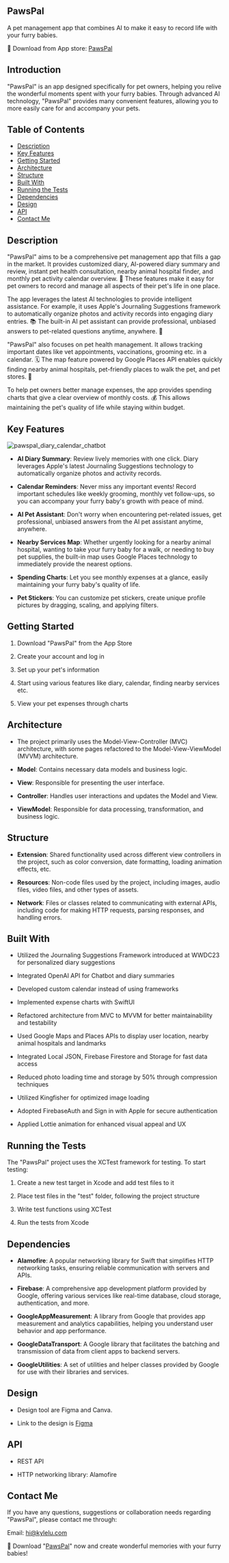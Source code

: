 ## PawsPal 

A pet management app that combines AI to make it easy to record life with your furry babies.

🐾 Download from App store: [PawsPal](https://pawspal.pse.is/downloadfromappstore)

## Introduction

"PawsPal" is an app designed specifically for pet owners, helping you relive the wonderful moments spent with your furry babies. Through advanced AI technology, "PawsPal" provides many convenient features, allowing you to more easily care for and accompany your pets.

## Table of Contents

- [Description](#description)
- [Key Features](#key-features)
- [Getting Started](#getting-started)
- [Architecture](#architecture)
- [Structure](#structure) 
- [Built With](#built-with)
- [Running the Tests](#running-the-tests)
- [Dependencies](#dependencies)
- [Design](#design)
- [API](#api)
- [Contact Me](#contact-me)

## Description

"PawsPal" aims to be a comprehensive pet management app that fills a gap in the market. It provides customized diary, AI-powered diary summary and review, instant pet health consultation, nearby animal hospital finder, and monthly pet activity calendar overview. 📆 These features make it easy for pet owners to record and manage all aspects of their pet's life in one place.

The app leverages the latest AI technologies to provide intelligent assistance. For example, it uses Apple's Journaling Suggestions framework to automatically organize photos and activity records into engaging diary entries. 📚 The built-in AI pet assistant can provide professional, unbiased answers to pet-related questions anytime, anywhere. 🤖

"PawsPal" also focuses on pet health management. It allows tracking important dates like vet appointments, vaccinations, grooming etc. in a calendar. 🗓️ The map feature powered by Google Places API enables quickly finding nearby animal hospitals, pet-friendly places to walk the pet, and pet stores. 🏥

To help pet owners better manage expenses, the app provides spending charts that give a clear overview of monthly costs. 💰 This allows maintaining the pet's quality of life while staying within budget.

## Key Features

![pawspal_diary_calendar_chatbot](https://github.com/kkylelu/chongAiTa/assets/61376338/7307ebc4-9b79-4131-abd5-a5728721eeff)

- **AI Diary Summary**: Review lively memories with one click. Diary leverages Apple's latest Journaling Suggestions technology to automatically organize photos and activity records.

- **Calendar Reminders**: Never miss any important events! Record important schedules like weekly grooming, monthly vet follow-ups, so you can accompany your furry baby's growth with peace of mind.  

- **AI Pet Assistant**: Don't worry when encountering pet-related issues, get professional, unbiased answers from the AI pet assistant anytime, anywhere.

- **Nearby Services Map**: Whether urgently looking for a nearby animal hospital, wanting to take your furry baby for a walk, or needing to buy pet supplies, the built-in map uses Google Places technology to immediately provide the nearest options.

- **Spending Charts**: Let you see monthly expenses at a glance, easily maintaining your furry baby's quality of life.

- **Pet Stickers**: You can customize pet stickers, create unique profile pictures by dragging, scaling, and applying filters.

## Getting Started

1. Download "PawsPal" from the App Store

2. Create your account and log in 

3. Set up your pet's information

4. Start using various features like diary, calendar, finding nearby services etc.

5. View your pet expenses through charts

## Architecture

- The project primarily uses the Model-View-Controller (MVC) architecture, with some pages refactored to the Model-View-ViewModel (MVVM) architecture.

- **Model**: Contains necessary data models and business logic.

- **View**: Responsible for presenting the user interface.

- **Controller**: Handles user interactions and updates the Model and View.

- **ViewModel**: Responsible for data processing, transformation, and business logic.

## Structure

- **Extension**: Shared functionality used across different view controllers in the project, such as color conversion, date formatting, loading animation effects, etc.

- **Resources**: Non-code files used by the project, including images, audio files, video files, and other types of assets.

- **Network**: Files or classes related to communicating with external APIs, including code for making HTTP requests, parsing responses, and handling errors.

## Built With

- Utilized the Journaling Suggestions Framework introduced at WWDC23 for personalized diary suggestions

- Integrated OpenAI API for Chatbot and diary summaries

- Developed custom calendar instead of using frameworks

- Implemented expense charts with SwiftUI 

- Refactored architecture from MVC to MVVM for better maintainability and testability

- Used Google Maps and Places APIs to display user location, nearby animal hospitals and landmarks

- Integrated Local JSON, Firebase Firestore and Storage for fast data access 

- Reduced photo loading time and storage by 50% through compression techniques

- Utilized Kingfisher for optimized image loading

- Adopted FirebaseAuth and Sign in with Apple for secure authentication

- Applied Lottie animation for enhanced visual appeal and UX

## Running the Tests

The "PawsPal" project uses the XCTest framework for testing. To start testing:

1. Create a new test target in Xcode and add test files to it 

2. Place test files in the "test" folder, following the project structure

3. Write test functions using XCTest

4. Run the tests from Xcode

## Dependencies

- **Alamofire**: A popular networking library for Swift that simplifies HTTP networking tasks, ensuring reliable communication with servers and APIs. 

- **Firebase**: A comprehensive app development platform provided by Google, offering various services like real-time database, cloud storage, authentication, and more.

- **GoogleAppMeasurement**: A library from Google that provides app measurement and analytics capabilities, helping you understand user behavior and app performance. 

- **GoogleDataTransport**: A Google library that facilitates the batching and transmission of data from client apps to backend servers. 

- **GoogleUtilities**: A set of utilities and helper classes provided by Google for use with their libraries and services. 

## Design

- Design tool are Figma and Canva.

- Link to the design is [Figma](https://www.figma.com/design/ZM1Pz1zPeuHNLdSWU0hR0F/PawsPal-%E5%AF%B5%E6%84%9B%E7%89%A0-App?node-id=408%3A27625&t=dH2VDQxp4MiKv9Dr-1)

## API

- REST API 

- HTTP networking library: Alamofire

## Contact Me

If you have any questions, suggestions or collaboration needs regarding "PawsPal", please contact me through:

Email: hi@kylelu.com 

🔎 Download "[PawsPal](https://pawspal.pse.is/downloadfromappstore)" now and create wonderful memories with your furry babies! 
